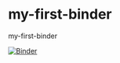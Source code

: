# my-first-binder
my-first-binder

[![Binder](https://mybinder.org/badge_logo.svg)](https://mybinder.org/v2/gh/sgiani95/my-first-binder/HEAD)
